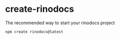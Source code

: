 # create-rinodocs

The recommended way to start your rinodocs project

```
npm create rinodocs@latest
```
